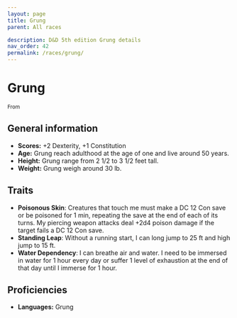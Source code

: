 ```yaml
---
layout: page
title: Grung
parent: All races

description: D&D 5th edition Grung details
nav_order: 42
permalink: /races/grung/
---
```


# Grung

<small>From </small>


## General information

- **Scores:** +2 Dexterity, +1 Constitution
- **Age:** Grung reach adulthood at the age of one and live around 50 years.
- **Height:** Grung range from 2 1/2 to 3 1/2 feet tall.
- **Weight:** Grung weigh around 30 lb.

## Traits

- **Poisonous Skin**: Creatures that touch me must make a DC 12 Con save or be poisoned for 1 min, repeating the save at the end of each of its turns. My piercing weapon attacks deal +2d4 poison damage if the target fails a DC 12 Con save.
- **Standing Leap**: Without a running start, I can long jump to 25 ft and high jump to 15 ft.
- **Water Dependency**: I can breathe air and water. I need to be immersed in water for 1 hour every day or suffer 1 level of exhaustion at the end of that day until I immerse for 1 hour.

## Proficiencies

- **Languages:** Grung